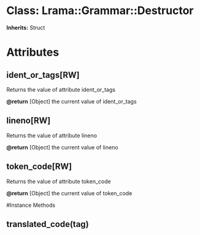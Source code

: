 # Class: Lrama::Grammar::Destructor
**Inherits:** Struct
    



# Attributes
## ident_or_tags[RW] [](#attribute-i-ident_or_tags)
Returns the value of attribute ident_or_tags

**@return** [Object] the current value of ident_or_tags

## lineno[RW] [](#attribute-i-lineno)
Returns the value of attribute lineno

**@return** [Object] the current value of lineno

## token_code[RW] [](#attribute-i-token_code)
Returns the value of attribute token_code

**@return** [Object] the current value of token_code


#Instance Methods
## translated_code(tag) [](#method-i-translated_code)

